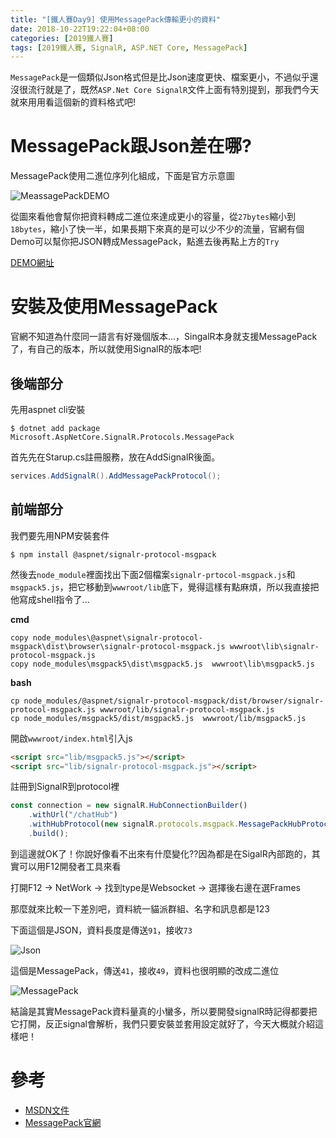 ```yaml
---
title: "[鐵人賽Day9] 使用MessagePack傳輸更小的資料"
date: 2018-10-22T19:22:04+08:00
categories: [2019鐵人賽]
tags: [2019鐵人賽, SignalR, ASP.NET Core, MessagePack]
---
```


`MessagePack`是一個類似Json格式但是比Json速度更快、檔案更小，不過似乎還沒很流行就是了，既然`ASP.Net Core SignalR`文件上面有特別提到，那我們今天就來用用看這個新的資料格式吧!


# MessagePack跟Json差在哪?
MessagePack使用二進位序列化組成，下面是官方示意圖

![MeassagePackDEMO](MeassagePackDEMO.PNG)

從圖來看他會幫你把資料轉成二進位來達成更小的容量，從`27bytes`縮小到`18bytes`，縮小了快一半，如果長期下來真的是可以少不少的流量，官網有個Demo可以幫你把JSON轉成MessagePack，點進去後再點上方的`Try`

[DEMO網址](https://msgpack.org/)

# 安裝及使用MessagePack
官網不知道為什麼同一語言有好幾個版本...，SingalR本身就支援MessagePack了，有自己的版本，所以就使用SignalR的版本吧!

## 後端部分
先用aspnet cli安裝
``` shell
$ dotnet add package Microsoft.AspNetCore.SignalR.Protocols.MessagePack
```
首先先在Starup.cs註冊服務，放在AddSignalR後面。
``` cs
services.AddSignalR().AddMessagePackProtocol();
```

## 前端部分
我們要先用NPM安裝套件
``` shell
$ npm install @aspnet/signalr-protocol-msgpack
```

然後去`node_module`裡面找出下面2個檔案`signalr-prtocol-msgpack.js`和`msgpack5.js`，把它移動到`wwwroot/lib`底下，覺得這樣有點麻煩，所以我直接把他寫成shell指令了...

**cmd**
``` shell
copy node_modules\@aspnet\signalr-protocol-msgpack\dist\browser\signalr-protocol-msgpack.js wwwroot\lib\signalr-protocol-msgpack.js
copy node_modules\msgpack5\dist\msgpack5.js  wwwroot\lib\msgpack5.js
```
**bash**
``` 
cp node_modules/@aspnet/signalr-protocol-msgpack/dist/browser/signalr-protocol-msgpack.js wwwroot/lib/signalr-protocol-msgpack.js
cp node_modules/msgpack5/dist/msgpack5.js  wwwroot/lib/msgpack5.js
```
開啟`wwwroot/index.html`引入js
``` html
<script src="lib/msgpack5.js"></script>
<script src="lib/signalr-protocol-msgpack.js"></script>
```
註冊到SignalR到protocol裡
``` js
const connection = new signalR.HubConnectionBuilder()
    .withUrl("/chatHub")
    .withHubProtocol(new signalR.protocols.msgpack.MessagePackHubProtocol())
    .build();
```


到這邊就OK了！你說好像看不出來有什麼變化??因為都是在SigalR內部跑的，其實可以用F12開發者工具來看

打開F12 -> NetWork -> 找到type是Websocket -> 選擇後右邊在選Frames 

那麼就來比較一下差別吧，資料統一貓派群組、名字和訊息都是123

下面這個是JSON，資料長度是傳送`91`，接收`73`

![Json](Json.gif)

這個是MessagePack，傳送`41`，接收`49`，資料也很明顯的改成二進位

![MessagePack](MessagePack.gif)

結論是其實MessagePack資料量真的小蠻多，所以要開發signalR時記得都要把它打開，反正signal會解析，我們只要安裝並套用設定就好了，今天大概就介紹這樣吧！

# 參考
- [MSDN文件](https://docs.microsoft.com/zh-tw/aspnet/core/signalr/messagepackhubprotocol?view=aspnetcore-2.1)
- [MessagePack官網](https://msgpack.org/)